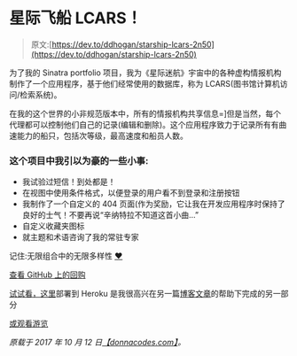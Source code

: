 # 星际飞船 LCARS！

> 原文:[https://dev.to/ddhogan/starship-lcars-2n50](https://dev.to/ddhogan/starship-lcars-2n50)

为了我的 Sinatra portfolio 项目，我为《星际迷航》宇宙中的各种虚构情报机构制作了一个应用程序，基于他们经常使用的数据库，称为 LCARS(图书馆计算机访问/检索系统)。

在我的这个世界的小非规范版本中，所有的情报机构共享信息=]但是当然，每个代理都可以控制他们自己的记录(编辑和删除)。这个应用程序致力于记录所有有曲速能力的船只，包括次等级，最高速度和船员人数。

### 这个项目中我引以为豪的一些小事:

*   我试验过短信！到处都是！
*   在视图中使用条件格式，以便登录的用户看不到登录和注册按钮
*   我制作了一个自定义的 404 页面(作为奖励，它让我在开发应用程序时保持了良好的士气！不要再说“辛纳特拉不知道这首小曲…”
*   自定义收藏夹图标
*   就主题和术语咨询了我的常驻专家

记住:无限组合中的无限多样性 [❤](http://memory-alpha.wikia.com/wiki/IDIC)

[查看 GitHub 上的回购](https://github.com/ddhogan/starship-LCARS)

[试试看，这里](https://starship-lcars.herokuapp.com/)部署到 Heroku 是我很高兴在另一篇[博客文章](http://lucaskisabeth.com/2017/06/24/deploying_your_sqlite3_sinatra_app_to_heroku_using_postgresql/)的帮助下完成的另一部分

[或观看游览](https://youtu.be/1ajGLaZdd4Q)

*原载于 2017 年 10 月 12 日*[*【donnacodes.com】*](http://donnacodes.com/starship_lcars)*。*